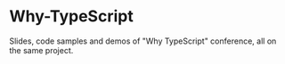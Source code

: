 # Why-TypeScript
Slides, code samples and demos of "Why TypeScript" conference, all on the same project.
